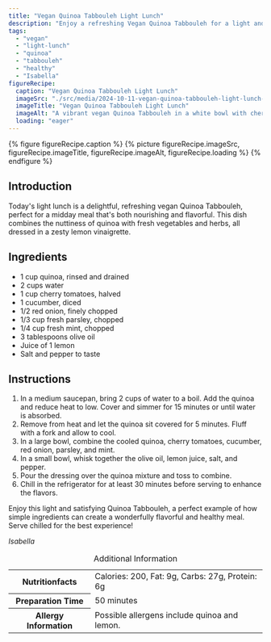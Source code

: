 ```yaml
---
title: "Vegan Quinoa Tabbouleh Light Lunch"
description: "Enjoy a refreshing Vegan Quinoa Tabbouleh for a light and healthy lunch. Packed with fresh herbs, veggies, and dressed in lemon vinaigrette, it's perfect for health-conscious diners."
tags:
  - "vegan"
  - "light-lunch"
  - "quinoa"
  - "tabbouleh"
  - "healthy"
  - "Isabella"
figureRecipe: 
  caption: "Vegan Quinoa Tabbouleh Light Lunch"
  imageSrc: "./src/media/2024-10-11-vegan-quinoa-tabbouleh-light-lunch-4883.png"
  imageTitle: "Vegan Quinoa Tabbouleh Light Lunch"
  imageAlt: "A vibrant vegan Quinoa Tabbouleh in a white bowl with cherry tomatoes, cucumber, red onion, and fresh herbs, beside a glass of lemon water, all set on a minimalist table."
  loading: "eager"
---
```


{% figure figureRecipe.caption %}
{% picture figureRecipe.imageSrc, figureRecipe.imageTitle, figureRecipe.imageAlt, figureRecipe.loading %}
{% endfigure %}

## Introduction

Today's light lunch is a delightful, refreshing vegan Quinoa Tabbouleh, perfect for a midday meal that's both nourishing and flavorful. This dish combines the nuttiness of quinoa with fresh vegetables and herbs, all dressed in a zesty lemon vinaigrette.

## Ingredients

- 1 cup quinoa, rinsed and drained
- 2 cups water
- 1 cup cherry tomatoes, halved
- 1 cucumber, diced
- 1/2 red onion, finely chopped
- 1/3 cup fresh parsley, chopped
- 1/4 cup fresh mint, chopped
- 3 tablespoons olive oil
- Juice of 1 lemon
- Salt and pepper to taste

## Instructions

1. In a medium saucepan, bring 2 cups of water to a boil. Add the quinoa and reduce heat to low. Cover and simmer for 15 minutes or until water is absorbed.
2. Remove from heat and let the quinoa sit covered for 5 minutes. Fluff with a fork and allow to cool.
3. In a large bowl, combine the cooled quinoa, cherry tomatoes, cucumber, red onion, parsley, and mint.
4. In a small bowl, whisk together the olive oil, lemon juice, salt, and pepper.
5. Pour the dressing over the quinoa mixture and toss to combine.
6. Chill in the refrigerator for at least 30 minutes before serving to enhance the flavors.

Enjoy this light and satisfying Quinoa Tabbouleh, a perfect example of how simple ingredients can create a wonderfully flavorful and healthy meal. Serve chilled for the best experience!

*Isabella*

<table><caption class='sr-only'>Additional Information</caption><tr><th>Nutritionfacts</th><td>Calories: 200, Fat: 9g, Carbs: 27g, Protein: 6g&nbsp;</td></tr><tr><th>Preparation Time</th><td>50 minutes&nbsp;</td></tr><tr><th>Allergy Information</th><td>Possible allergens include quinoa and lemon.&nbsp;</td></tr></table>

